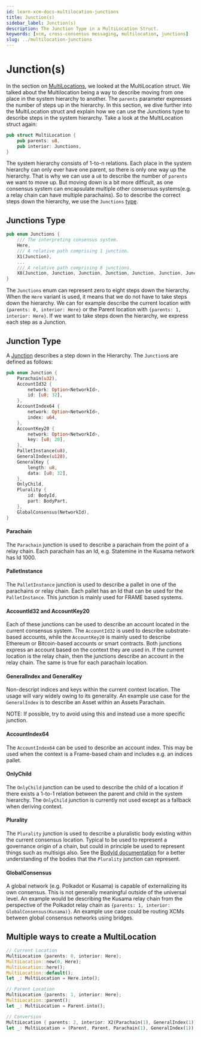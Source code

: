 ```yaml
---
id: learn-xcm-docs-multilocation-junctions
title: Junction(s)
sidebar_label: Junction(s)
description: The Junction Type in a MultiLocation Struct.
keywords: [xcm, cross-consensus messaging, multilocation, junctions]
slug: ../multilocation-junctions
---
```


# Junction(s)

In the section on [MultiLocations](../multilocation/summary.md), we looked at the MultiLocation struct. We talked
about the Multilocation being a way to describe moving from one place in the system hierarchy to
another. The `parents` parameter expresses the number of steps up in the hierarchy. In this section,
we dive further into the MultiLocation struct and explain how we can use the Junctions type to
describe steps in the system hierarchy. Take a look at the MultiLocation struct again:

```rust
pub struct MultiLocation {
    pub parents: u8,
    pub interior: Junctions,
}
```

The system hierarchy consists of 1-to-n relations. Each place in the system hierarchy can only ever
have one parent, so there is only one way up the hierarchy. That is why we can use a `u8` to
describe the number of `parents` we want to move up. But moving down is a bit more difficult, as one
consensus system can encapsulate multiple other consensus systems(e.g. a relay chain can have
multiple parachains). So to describe the correct steps down the hierarchy, we use the `Junctions`
[type](https://paritytech.github.io/polkadot/doc/xcm/v3/enum.Junctions.html).

## Junctions Type

```rust
pub enum Junctions {
    /// The interpreting consensus system.
    Here,
    /// A relative path comprising 1 junction.
    X1(Junction),
    ...
    /// A relative path comprising 8 junctions.
    X8(Junction, Junction, Junction, Junction, Junction, Junction, Junction, Junction),
}
```

The `Junctions` enum can represent zero to eight steps down the hierarchy. When the `Here` variant
is used, it means that we do not have to take steps down the hierarchy. We can for example describe
the current location with `{parents: 0, interior: Here}` or the Parent location with
`{parents: 1, interior: Here}`. If we want to take steps down the hierarchy, we express each step as
a Junction.

## Junction Type

A [Junction](https://paritytech.github.io/polkadot/doc/xcm/v3/enum.Junction.html) describes a step
down in the Hierarchy. The `Junction`s are defined as follows:

```rust
pub enum Junction {
    Parachain(u32),
    AccountId32 {
        network: Option<NetworkId>,
        id: [u8; 32],
    },
    AccountIndex64 {
        network: Option<NetworkId>,
        index: u64,
    },
    AccountKey20 {
        network: Option<NetworkId>,
        key: [u8; 20],
    },
    PalletInstance(u8),
    GeneralIndex(u128),
    GeneralKey {
        length: u8,
        data: [u8; 32],
    },
    OnlyChild,
    Plurality {
        id: BodyId,
        part: BodyPart,
    },
    GlobalConsensus(NetworkId),
}
```

#### Parachain

The `Parachain` junction is used to describe a parachain from the point of a relay chain. Each
parachain has an Id, e.g. Statemine in the Kusama network has Id 1000.

#### PalletInstance

The `PalletInstance` junction is used to describe a pallet in one of the parachains or relay chain.
Each pallet has an Id that can be used for the `PalletInstance`. This junction is mainly used for
FRAME based systems.

#### AccountId32 and AccountKey20

Each of these junctions can be used to describe an account located in the current consensus system.
The `AccountId32` is used to describe substrate-based accounts, while the `AccountKey20` is mainly
used to describe Ethereum or Bitcoin-based accounts or smart contracts. Both junctions express an
account based on the context they are used in. If the current location is the relay chain, then the
junctions describe an account in the relay chain. The same is true for each parachain location.

#### GeneralIndex and GeneralKey

Non-descript indices and keys within the current context location. The usage will vary widely owing
to its generality. An example use case for the `GeneralIndex` is to describe an Asset within an
Assets Parachain.

NOTE: If possible, try to avoid using this and instead use a more specific junction.

#### AccountIndex64

The `AccountIndex64` can be used to describe an account index. This may be used when the context is
a Frame-based chain and includes e.g. an indices pallet.

#### OnlyChild

The `OnlyChild` junction can be used to describe the child of a location if there exists a 1-to-1
relation between the parent and child in the system hierarchy. The `OnlyChild` junction is currently
not used except as a fallback when deriving context.

#### Plurality

The `Plurality` junction is used to describe a pluralistic body existing within the current
consensus location. Typical to be used to represent a governance origin of a chain, but could in
principle be used to represent things such as multisigs also. See the
[BodyId documentation](https://paritytech.github.io/polkadot/doc/xcm/v3/enum.BodyId.html) for a
better understanding of the bodies that the `Plurality` junction can represent.

#### GlobalConsensus

A global network (e.g. Polkadot or Kusama) is capable of externalizing its own consensus. This is
not generally meaningful outside of the universal level. An example would be describing the Kusama
relay chain from the perspective of the Polkadot relay chain as
`{parents: 1, interior: GlobalConsensus(Kusama)}`. An example use case could be routing XCMs between
global consensus networks using bridges.

## Multiple ways to create a MultiLocation

```rust
// Current Location
MultiLocation {parents: 0, interior: Here};
MultiLocation::new(0, Here);
MultiLocation::here();
MultiLocation::default();
let _: MultiLocation = Here.into();

// Parent Location
MultiLocation {parents: 1, interior: Here};
MultiLocation::parent();
let _: MultiLocation = Parent.into();

// Conversion
MultiLocation { parents: 2, interior: X2(Parachain(1), GeneralIndex(1))};
let _: MultiLocation = (Parent, Parent, Parachain(1), GeneralIndex(1)).into();
```

